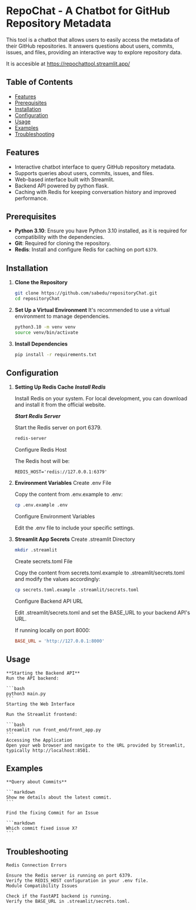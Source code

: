 # RepoChat - A Chatbot for GitHub Repository Metadata
This tool is a chatbot that allows users to easily access the metadata of their GitHub repositories. It answers questions about users, commits, issues, and files, providing an interactive way to explore repository data.

It is accesible at https://repochattool.streamlit.app/

## Table of Contents

- [Features](#features)
- [Prerequisites](#prerequisites)
- [Installation](#installation)
- [Configuration](#configuration)
- [Usage](#usage)
- [Examples](#examples)
- [Troubleshooting](#troubleshooting)

## Features

- Interactive chatbot interface to query GitHub repository metadata.
- Supports queries about users, commits, issues, and files.
- Web-based interface built with Streamlit.
- Backend API powered by python flask.
- Caching with Redis for keeping conversation history and improved performance.

## Prerequisites

- **Python 3.10**: Ensure you have Python 3.10 installed, as it is required for compatibility with the dependencies.
- **Git**: Required for cloning the repository.
- **Redis**: Install and configure Redis for caching on port `6379`.

## Installation

1. **Clone the Repository**

   ```bash
   git clone https://github.com/sabedu/repositoryChat.git
   cd repositoryChat
   ```

2. **Set Up a Virtual Environment**
    It's recommended to use a virtual environment to manage dependencies.

    ```bash
    python3.10 -m venv venv
    source venv/bin/activate
    ```

3. **Install Dependencies**

    ```bash
    pip install -r requirements.txt
    ```

## Configuration
1. **Setting Up Redis Cache**
    ***Install Redis***

    Install Redis on your system. For local development, you can download and install it from the official website.

    ***Start Redis Server***

    Start the Redis server on port 6379.

    ```bash
    redis-server
    ```
    Configure Redis Host

    The Redis host will be:

    ```plaintext
    REDIS_HOST='redis://127.0.0.1:6379'
    ```

2. **Environment Variables**
    Create .env File

    Copy the content from .env.example to .env:

    ```bash
    cp .env.example .env
    ```

    Configure Environment Variables

    Edit the .env file to include your specific settings.

3. **Streamlit App Secrets**
    Create .streamlit Directory

    ```bash
    mkdir .streamlit
    ```

    Create secrets.toml File

    Copy the content from secrets.toml.example to .streamlit/secrets.toml and modify the values accordingly:

    ```bash
    cp secrets.toml.example .streamlit/secrets.toml
    ```
    Configure Backend API URL

    Edit .streamlit/secrets.toml and set the BASE_URL to your backend API's URL.

    If running locally on port 8000:

    ```toml
    BASE_URL = 'http://127.0.0.1:8000'
    ```

## Usage
    **Starting the Backend API**
    Run the API backend:

    ```bash
    python3 main.py
    ```
    Starting the Web Interface

    Run the Streamlit frontend:

    ```bash
    streamlit run front_end/front_app.py
    ```
    Accessing the Application
    Open your web browser and navigate to the URL provided by Streamlit, typically http://localhost:8501.

## Examples
    **Query about Commits**

    ```markdown
    Show me details about the latest commit.
    ```

    Find the fixing Commit for an Issue

    ```markdown
    Which commit fixed issue X?
    ```
    
## Troubleshooting
    Redis Connection Errors

    Ensure the Redis server is running on port 6379.
    Verify the REDIS_HOST configuration in your .env file.
    Module Compatibility Issues

    Check if the FastAPI backend is running.
    Verify the BASE_URL in .streamlit/secrets.toml.
